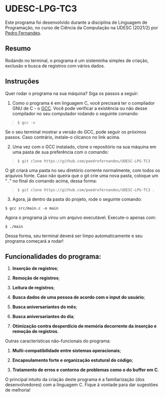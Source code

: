 # UDESC-LPG-TC3

Este programa foi desenvolvido durante a disciplina de Linguagem de Programação, no curso de Ciência da Computação na UDESC (2021/2) por [Pedro Fernandes](https://github.com/peedrofernandes).

## Resumo

Rodando no terminal, o programa é um sisteminha simples de criação, exclusão e busca de registros com vários dados.

## Instruções

Quer rodar o programa na sua máquina? Siga os passos a seguir:

1. Como o programa é em linguagem C, você precisará ter o compilador GNU de C - o [GCC](https://gcc.gnu.org/install). Você pode verificar a existência ou não desse compilador no seu computador rodando o seguinte comando:

> `$ gcc -v`

Se o seu terminal mostrar a versão do GCC, pode seguir os próximos passos. Caso contrário, instale-o clicanco no link acima.

2. Uma vez com o GCC instalado, clone o repositório na sua máquina em uma pasta de sua preferência com o comando:

> `$ git clone https://github.com/peedrofernandes/UDESC-LPG-TC3`

O git criará uma pasta no seu diretório corrente normalmente, com todos os arquivos fonte. Caso não queira que o git crie uma nova pasta, coloque um "`.`" no final do comando acima, dessa forma:

> `$ git clone https://github.com/peedrofernandes/UDESC-LPG-TC3 .`

3. Agora, já dentro da pasta do projeto, rode o seguinte comando:

```
$ gcc src/main.c -o main
```

Agora o programa já virou um arquivo executável. Execute-o apenas com:

```
$ ./main
```

Dessa forma, seu terminal deverá ser limpo automaticamente e seu programa começará a rodar!
  
## Funcionalidades do programa:

1. **Inserção de registros**;

2. **Remoção de registros**;

3. **Leitura de registros**;

4. **Busca dados de uma pessoa de acordo com o input do usuário**;

5. **Busca aniversariantes do mês**;

6. **Busca aniversariantes do dia**;

7. **Otimização contra desperdício de memória decorrente da inserção e remoção de registros**.

Outras características não-funcionais do programa:

1. **Multi-compatibilidade entre sistemas operacionais**;

2. **Encapsulamento forte e organização estutural do código**;

3. **Tratamento de erros e contorno de problemas como o do buffer em C**.

 O principal intuito da criação deste programa é a familiarização (dos desenvolvedores) com a linguagem C. Fique à vontade para dar sugestões de melhoria!